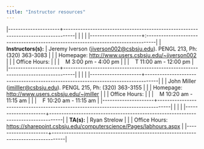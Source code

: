 ```yaml
---
title: "Instructor resources"
---
```


|---------------------+-----------------------------------------------------------------------------------|
|                     |                                                                                   |
|---------------------+:----------------------------------------------------------------------------------|
| **Instructors(s):** | Jeremy Iverson (<jiverson002@csbsju.edu>). PENGL 213, Ph: (320) 363-3083          |
|                     | Homepage: <http://www.users.csbsju.edu/~jiverson002>                              |
|                     | Office Hours:                                                                     |
|                     | &nbsp;&nbsp;&nbsp;M 3:00 pm - 4:00 pm                                             |
|                     | &nbsp;&nbsp;&nbsp;T 11:00 am - 12:00 pm                                           |
|---------------------+-----------------------------------------------------------------------------------|
|                     |                                                                                   |
|---------------------+-----------------------------------------------------------------------------------|
|                     | John Miller (<jmilller@csbsju.edu>). PENGL 215, Ph: (320) 363-3155                |
|                     | Homepage: <http://www.users.csbsju.edu/~jmiller>                                  |
|                     | Office Hours:                                                                     |
|                     | &nbsp;&nbsp;&nbsp;M 10:20 am - 11:15 am                                           |
|                     | &nbsp;&nbsp;&nbsp;F 10:20 am - 11:15 am                                           |
|---------------------+-----------------------------------------------------------------------------------|
|                     |                                                                                   |
|---------------------+-----------------------------------------------------------------------------------|
| **TA(s):**          | Ryan Strelow                                                                      |
|                     | Office Hours: <https://sharepoint.csbsju.edu/computerscience/Pages/labhours.aspx> |
|---------------------+-----------------------------------------------------------------------------------|

